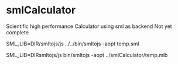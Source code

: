 smlCalculator
=============

Scientific high performance Calculator using sml as backend
Not yet complete
 
 
 
 SML_LIB=DIR/smltojs/js ../../bin/smltojs -aopt temp.sml

 SML_LIB=DIRsmltojs/js bin/smltojs -aopt ../smlCalculator/temp.mlb


